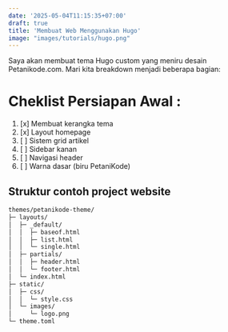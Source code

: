```yaml
---
date: '2025-05-04T11:15:35+07:00'
draft: true
title: 'Membuat Web Menggunakan Hugo'
image: "images/tutorials/hugo.png"
---
```


Saya akan membuat tema Hugo custom yang meniru desain Petanikode.com. Mari kita breakdown menjadi beberapa bagian:

# Cheklist Persiapan Awal :

1. [x] Membuat kerangka tema
2. [x] Layout homepage
3. [ ] Sistem grid artikel
4. [ ] Sidebar kanan
5. [ ] Navigasi header
6. [ ] Warna dasar (biru PetaniKode)


## Struktur contoh project website

```bash
themes/petanikode-theme/
├─ layouts/
│  ├─ _default/
│  │  ├─ baseof.html
│  │  ├─ list.html
│  │  └─ single.html
│  ├─ partials/
│  │  ├─ header.html
│  │  └─ footer.html
│  └─ index.html
├─ static/
│  ├─ css/
│  │  └─ style.css
│  └─ images/
│     └─ logo.png
└─ theme.toml
